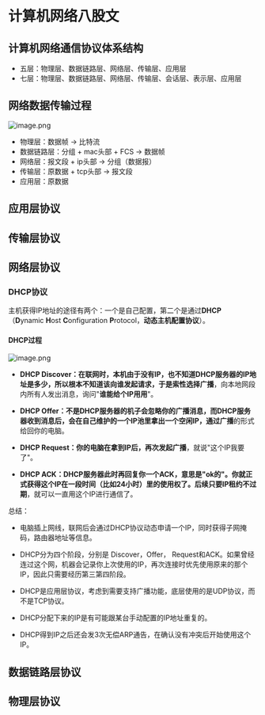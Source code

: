 # 计算机网络八股文
## 计算机网络通信协议体系结构
* 五层：物理层、数据链路层、网络层、传输层、应用层
* 七层：物理层、数据链路层、网络层、传输层、会话层、表示层、应用层
## 网络数据传输过程

![image.png](https://p1-juejin.byteimg.com/tos-cn-i-k3u1fbpfcp/316f9ee0c84e41afa6efa96fefa15e90~tplv-k3u1fbpfcp-jj-mark:0:0:0:0:q75.image#?w=554&h=370&s=821699&e=png&b=e9edf0)
* 物理层：数据帧 -> 比特流
* 数据链路层：分组 + mac头部 + FCS -> 数据帧
* 网络层：报文段 + ip头部 -> 分组（数据报）
* 传输层：原数据 + tcp头部 -> 报文段
* 应用层：原数据
## 应用层协议
## 传输层协议
## 网络层协议
### DHCP协议
主机获得IP地址的途径有两个：一个是自己配置，第二个是通过**DHCP**（**D**ynamic **H**ost **C**onfiguration **P**rotocol，**动态主机配置协议**）。
#### DHCP过程

![image.png](https://p1-juejin.byteimg.com/tos-cn-i-k3u1fbpfcp/2921b90fcb7849a399d80da5d077bd9e~tplv-k3u1fbpfcp-jj-mark:0:0:0:0:q75.image#?w=554&h=150&s=333169&e=png&b=eef0f2)

- **DHCP Discover：在联网时，本机由于没有IP，也不知道DHCP服务器的IP地址是多少，所以根本不知道该向谁发起请求，于是索性选择广播**，向本地网段内所有人发出消息，询问"**谁能给个IP用用**"。

- **DHCP Offer：不是DHCP服务器的机子会忽略你的广播消息，而DHCP服务器收到消息后，会在自己维护的一个IP池里拿出一个空闲IP，通过广播**的形式给回你的电脑。

- **DHCP Request：你的电脑在拿到IP后，再次发起广播**，就说"这个IP我要了"。

- **DHCP ACK：DHCP服务器此时再回复你一个ACK，意思是"ok的"。你就正式获得这个IP在一段时间（比如24小时）里的使用权了。后续只要IP租约不过期**，就可以一直用这个IP进行通信了。

总结：

- 电脑插上网线，联网后会通过DHCP协议动态申请一个IP，同时获得子网掩码，路由器地址等信息。

- DHCP分为四个阶段，分别是 Discover，Offer， Request和ACK。如果曾经连过这个网，机器会记录你上次使用的IP，再次连接时优先使用原来的那个IP，因此只需要经历第三第四阶段。

- DHCP是应用层协议，考虑到需要支持广播功能，底层使用的是UDP协议，而不是TCP协议。

- DHCP分配下来的IP是有可能跟某台手动配置的IP地址重复的。

- DHCP得到IP之后还会发3次无偿ARP通告，在确认没有冲突后开始使用这个IP。
## 数据链路层协议
## 物理层协议


